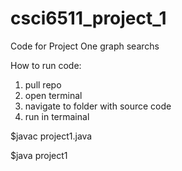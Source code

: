 # csci6511_project_1
Code for Project One graph searchs

How to run code:
1) pull repo
2) open terminal 
3) navigate to folder with source code
4) run in termainal

  $javac project1.java
  
  $java project1



